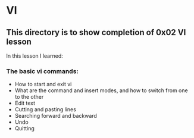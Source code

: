 # VI
## This directory is to show completion of 0x02 VI lesson

In this lesson I learned:

### The basic vi commands:
*  How to start and exit vi
*  What are the command and insert modes, and how to switch from one to the other
*  Edit text
*  Cutting and pasting lines
*  Searching forward and backward
*  Undo
*  Quitting
 
